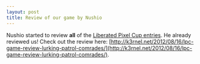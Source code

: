 ```yaml
---
layout: post
title: Review of our game by Nushio
---
```


Nushio started to review <b>all</b> of the [Liberated Pixel Cup entries](http://opengameart.org/lpc-code-entries).
He already reviewed us! Check out the review here: [http://k3rnel.net/2012/08/16/lpc-game-review-lurking-patrol-comrades/](http://k3rnel.net/2012/08/16/lpc-game-review-lurking-patrol-comrades/).
